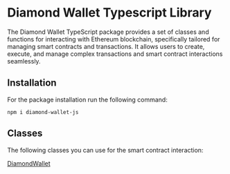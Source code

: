 # Diamond Wallet Typescript Library

The Diamond Wallet TypeScript package provides a set of classes and functions for interacting with Ethereum blockchain, specifically tailored for managing smart contracts and transactions. It allows users to create, execute, and manage complex transactions and smart contract interactions seamlessly.

## Installation

For the package installation run the following command:

```
npm i diamond-wallet-js
```

## Classes

The following classes you can use for the smart contract interaction:

[DiamondWallet](./src/wallet/README.md)
